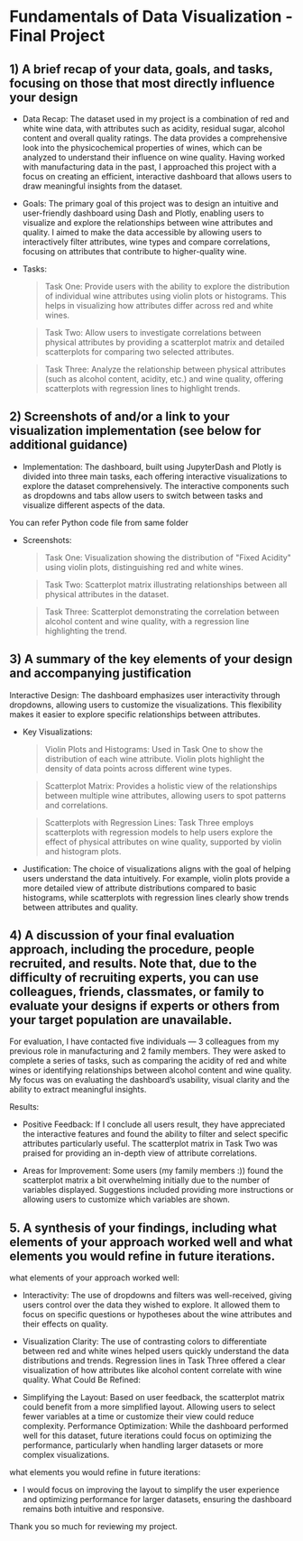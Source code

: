 # Fundamentals of Data Visualization - Final Project

## 1)  A brief recap of your data, goals, and tasks, focusing on those that most directly influence your design

* Data Recap: The dataset used in my project is a combination of red and white wine data, with attributes such as acidity, residual sugar, alcohol content and overall quality ratings. The data provides a comprehensive look into the physicochemical properties of wines, which can be analyzed to understand their influence on wine quality. Having worked with manufacturing data in the past, I approached this project with a focus on creating an efficient, interactive dashboard that allows users to draw meaningful insights from the dataset.

* Goals: The primary goal of this project was to design an intuitive and user-friendly dashboard using Dash and Plotly, enabling users to visualize and explore the relationships between wine attributes and quality. I aimed to make the data accessible by allowing users to interactively filter attributes, wine types and compare correlations, focusing on attributes that contribute to higher-quality wine.

* Tasks:

   > Task One: Provide users with the ability to explore the distribution of individual wine attributes using violin plots or histograms. This helps in visualizing how attributes differ across red and white wines.

   > Task Two: Allow users to investigate correlations between physical attributes by providing a scatterplot matrix and detailed scatterplots for comparing two selected attributes.

   > Task Three: Analyze the relationship between physical attributes (such as alcohol content, acidity, etc.) and wine quality, offering scatterplots with regression lines to highlight trends.


## 2)  Screenshots of and/or a link to your visualization implementation (see below for additional guidance)
   
* Implementation: The dashboard, built using JupyterDash and Plotly is divided into three main tasks, each offering interactive visualizations to explore the dataset comprehensively. The interactive components such as dropdowns and tabs allow users to switch between tasks and visualize different aspects of the data.

You can refer Python code file from same folder

* Screenshots:
  > Task One: Visualization showing the distribution of "Fixed Acidity" using violin plots, distinguishing red and white wines.


  > Task Two: Scatterplot matrix illustrating relationships between all physical attributes in the dataset.


  > Task Three: Scatterplot demonstrating the correlation between alcohol content and wine quality, with a regression line highlighting the trend.



## 3) A summary of the key elements of your design and accompanying justification

Interactive Design: The dashboard emphasizes user interactivity through dropdowns, allowing users to customize the visualizations. This flexibility makes it easier to explore specific relationships between attributes.

* Key Visualizations:
  
  > Violin Plots and Histograms: Used in Task One to show the distribution of each wine attribute. Violin plots highlight the density of data points across different wine types.
  
  > Scatterplot Matrix: Provides a holistic view of the relationships between multiple wine attributes, allowing users to spot patterns and correlations.
  
  > Scatterplots with Regression Lines: Task Three employs scatterplots with regression models to help users explore the effect of physical attributes on wine quality, supported by violin and histogram plots.

* Justification: The choice of visualizations aligns with the goal of helping users understand the data intuitively. For example, violin plots provide a more detailed view of attribute distributions compared to basic histograms, while scatterplots with regression lines clearly show trends between attributes and quality.


## 4) A discussion of your final evaluation approach, including the procedure, people recruited, and results. Note that, due to the difficulty of recruiting experts, you can use colleagues, friends, classmates, or family to evaluate your designs if experts or others from your target population are unavailable.
   
For evaluation, I have contacted five individuals — 3 colleagues from my previous role in manufacturing and 2 family members. They were asked to complete a series of tasks, such as comparing the acidity of red and white wines or identifying relationships between alcohol content and wine quality. My focus was on evaluating the dashboard’s usability, visual clarity and the ability to extract meaningful insights.

Results:

* Positive Feedback: If I conclude all users result, they have appreciated the interactive features and found the ability to filter and select specific attributes particularly useful. The scatterplot matrix in Task Two was praised for providing an in-depth view of attribute correlations.

* Areas for Improvement: Some users (my family members :)) found the scatterplot matrix a bit overwhelming initially due to the number of variables displayed. Suggestions included providing more instructions or allowing users to customize which variables are shown.

## 5. A synthesis of your findings, including what elements of your approach worked well and what elements you would refine in future iterations.

what elements of your approach worked well:

* Interactivity: The use of dropdowns and filters was well-received, giving users control over the data they wished to explore. It allowed them to focus on specific questions or hypotheses about the wine attributes and their effects on quality.

* Visualization Clarity: The use of contrasting colors to differentiate between red and white wines helped users quickly understand the data distributions and trends. Regression lines in Task Three offered a clear visualization of how attributes like alcohol content correlate with wine quality.
What Could Be Refined:

* Simplifying the Layout: Based on user feedback, the scatterplot matrix could benefit from a more simplified layout. Allowing users to select fewer variables at a time or customize their view could reduce complexity.
Performance Optimization: While the dashboard performed well for this dataset, future iterations could focus on optimizing the performance, particularly when handling larger datasets or more complex visualizations.

what elements you would refine in future iterations:

* I would focus on improving the layout to simplify the user experience and optimizing performance for larger datasets, ensuring the dashboard remains both intuitive and responsive.

Thank you so much for reviewing my project.
